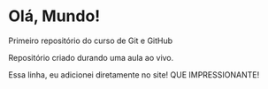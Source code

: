 # Olá, Mundo!
 Primeiro repositório do curso de Git e GitHub

 Repositório criado durando uma aula ao vivo.

Essa linha, eu adicionei diretamente no site! QUE IMPRESSIONANTE!
